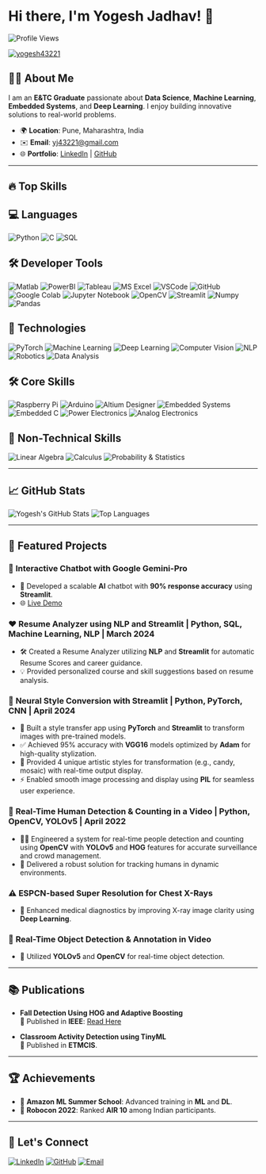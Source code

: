 # Hi there, I'm Yogesh Jadhav! 👋
![Profile Views](https://komarev.com/ghpvc/?username=yogesh43221&color=blue)
<p align="left"> <a href="https://github.com/ryo-ma/github-profile-trophy"><img src="https://github-profile-trophy.vercel.app/?username=yogesh43221" alt="yogesh43221" /></a> </p>

## 👨‍💻 About Me
I am an **E&TC Graduate** passionate about **Data Science**, **Machine Learning**, **Embedded Systems**, and **Deep Learning**. I enjoy building innovative solutions to real-world problems.

- 🌍 **Location**: Pune, Maharashtra, India
- ✉️ **Email**: [yj43221@gmail.com](mailto:yj43221@gmail.com)
- 🌐 **Portfolio**: [LinkedIn](https://www.linkedin.com/in/yogesh-jadhav-60548020a/) | [GitHub](https://github.com/yogesh43221)

---
## 🔥 Top Skills

## 💻 Languages
![Python](https://img.shields.io/badge/Python-3776AB?style=for-the-badge&logo=python&logoColor=white)
![C](https://img.shields.io/badge/C-A8B9CC?style=for-the-badge&logo=c&logoColor=black)
![SQL](https://img.shields.io/badge/SQL-CC2927?style=for-the-badge&logo=microsoftsqlserver&logoColor=white)

## 🛠 Developer Tools
![Matlab](https://img.shields.io/badge/Matlab-0076A8?style=for-the-badge&logo=matlab&logoColor=white)
![PowerBI](https://img.shields.io/badge/PowerBI-F2C611?style=for-the-badge&logo=powerbi&logoColor=white)
![Tableau](https://img.shields.io/badge/Tableau-E97627?style=for-the-badge&logo=tableau&logoColor=white)
![MS Excel](https://img.shields.io/badge/MS%20Excel-217346?style=for-the-badge&logo=microsoft-excel&logoColor=white)
![VSCode](https://img.shields.io/badge/Visual%20Studio%20Code-007ACC?style=for-the-badge&logo=visualstudiocode&logoColor=white)
![GitHub](https://img.shields.io/badge/GitHub-181717?style=for-the-badge&logo=github&logoColor=white)
![Google Colab](https://img.shields.io/badge/Google%20Colab-FD0D44?style=for-the-badge&logo=googlecolab&logoColor=white)
![Jupyter Notebook](https://img.shields.io/badge/Jupyter%20Notebook-F37626?style=for-the-badge&logo=jupyter&logoColor=white)
![OpenCV](https://img.shields.io/badge/OpenCV-5C3EE8?style=for-the-badge&logo=opencv&logoColor=white)
![Streamlit](https://img.shields.io/badge/Streamlit-FF4B4B?style=for-the-badge&logo=streamlit&logoColor=white)
![Numpy](https://img.shields.io/badge/Numpy-013243?style=for-the-badge&logo=numpy&logoColor=white)
![Pandas](https://img.shields.io/badge/Pandas-150458?style=for-the-badge&logo=pandas&logoColor=white)

## 🔧 Technologies
![PyTorch](https://img.shields.io/badge/PyTorch-EE4C2C?style=for-the-badge&logo=pytorch&logoColor=white)
![Machine Learning](https://img.shields.io/badge/Machine%20Learning-FF6F61?style=for-the-badge&logo=ai&logoColor=white)
![Deep Learning](https://img.shields.io/badge/Deep%20Learning-8E44AD?style=for-the-badge&logo=tensorflow&logoColor=white)
![Computer Vision](https://img.shields.io/badge/Computer%20Vision-28A745?style=for-the-badge&logo=opencv&logoColor=white)
![NLP](https://img.shields.io/badge/NLP-2F85A2?style=for-the-badge&logo=google&logoColor=white)
![Robotics](https://img.shields.io/badge/Robotics-000000?style=for-the-badge&logo=robot&logoColor=white)
![Data Analysis](https://img.shields.io/badge/Data%20Analysis-28A745?style=for-the-badge&logo=data-analysis&logoColor=white)

## 🛠 Core Skills
![Raspberry Pi](https://img.shields.io/badge/Raspberry%20Pi-C51A4A?style=for-the-badge&logo=raspberrypi&logoColor=white)
![Arduino](https://img.shields.io/badge/Arduino-00979D?style=for-the-badge&logo=arduino&logoColor=white)
![Altium Designer](https://img.shields.io/badge/Altium%20Designer-007D9C?style=for-the-badge&logo=altium&logoColor=white)
![Embedded Systems](https://img.shields.io/badge/Embedded%20Systems-FF5722?style=for-the-badge&logo=hardware&logoColor=white)
![Embedded C](https://img.shields.io/badge/Embedded%20C-3D3D3D?style=for-the-badge&logo=c&logoColor=white)
![Power Electronics](https://img.shields.io/badge/Power%20Electronics-0D98BA?style=for-the-badge&logo=lightning&logoColor=white)
![Analog Electronics](https://img.shields.io/badge/Analog%20Electronics-0D98BA?style=for-the-badge&logo=electrical&logoColor=white)

## 🧠 Non-Technical Skills
![Linear Algebra](https://img.shields.io/badge/Linear%20Algebra-0072C6?style=for-the-badge&logo=math&logoColor=white)
![Calculus](https://img.shields.io/badge/Calculus-0083A2?style=for-the-badge&logo=math&logoColor=white)
![Probability & Statistics](https://img.shields.io/badge/Probability%20and%20Statistics-FF6F61?style=for-the-badge&logo=math&logoColor=white)

---

## 📈 GitHub Stats
![Yogesh's GitHub Stats](https://github-readme-stats.vercel.app/api?username=yogesh43221&show_icons=true&theme=radical)
![Top Languages](https://github-readme-stats.vercel.app/api/top-langs/?username=yogesh43221&layout=compact&theme=radical)

---

## 🚀 Featured Projects
### 🤖 **Interactive Chatbot with Google Gemini-Pro**
- 🤖 Developed a scalable **AI** chatbot with **90% response accuracy** using **Streamlit**.
- 🌐 [Live Demo](https://yogesh-gemini-pro-chatbot-app.streamlit.app/)

### ❤️ **Resume Analyzer using NLP and Streamlit** | Python, SQL, Machine Learning, NLP | March 2024
- 🛠️ Created a Resume Analyzer utilizing **NLP** and **Streamlit** for automatic Resume Scores and career guidance.
- 💡 Provided personalized course and skill suggestions based on resume analysis.

### 🎨 **Neural Style Conversion with Streamlit** | Python, PyTorch, CNN | April 2024
- 🔄 Built a style transfer app using **PyTorch** and **Streamlit** to transform images with pre-trained models.
- ✅ Achieved 95% accuracy with **VGG16** models optimized by **Adam** for high-quality stylization.
- 🎨 Provided 4 unique artistic styles for transformation (e.g., candy, mosaic) with real-time output display.
- ⚡ Enabled smooth image processing and display using **PIL** for seamless user experience.

### 🧡 **Real-Time Human Detection & Counting in a Video** | Python, OpenCV, YOLOv5 | April 2022
- 🕵️‍♂️ Engineered a system for real-time people detection and counting using **OpenCV** with **YOLOv5** and **HOG** features for accurate surveillance and crowd management.
- 💪 Delivered a robust solution for tracking humans in dynamic environments.

### ⚠️ **ESPCN-based Super Resolution for Chest X-Rays**
- 🩻 Enhanced medical diagnostics by improving X-ray image clarity using **Deep Learning**.

### 💨 **Real-Time Object Detection & Annotation in Video**
- 🚀 Utilized **YOLOv5** and **OpenCV** for real-time object detection.

---

## 📚 Publications
- **Fall Detection Using HOG and Adaptive Boosting**  
  📝 Published in **IEEE**: [Read Here](https://ieeexplore.ieee.org/document/10291838/)

- **Classroom Activity Detection using TinyML**  
  📝 Published in **ETMCIS**.

---

## 🏆 Achievements
- 🏅 **Amazon ML Summer School**: Advanced training in **ML** and **DL**.
- 🏅 **Robocon 2022**: Ranked **AIR 10** among Indian participants.

---

## 🔗 Let's Connect
[![LinkedIn](https://img.shields.io/badge/LinkedIn-0A66C2?style=for-the-badge&logo=linkedin&logoColor=white)](https://www.linkedin.com/in/yogesh-jadhav-60548020a/)
[![GitHub](https://img.shields.io/badge/GitHub-181717?style=for-the-badge&logo=github&logoColor=white)](https://github.com/yogesh43221)
[![Email](https://img.shields.io/badge/Email-EA4335?style=for-the-badge&logo=gmail&logoColor=white)](mailto:yj43221@gmail.com)
